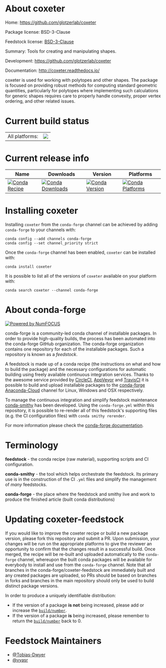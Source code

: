 About coxeter
=============

Home: https://github.com/glotzerlab/coxeter

Package license: BSD-3-Clause

Feedstock license: [BSD-3-Clause](https://github.com/conda-forge/coxeter-feedstock/blob/master/LICENSE.txt)

Summary: Tools for creating and manipulating shapes.

Development: https://github.com/glotzerlab/coxeter

Documentation: http://coxeter.readthedocs.io/

coxeter is used for working with polytopes and other shapes.
The package is focused on providing robust methods for computing
standard geometric quantities, particularly for polytopes where
implementing such calculations for generic shapes requires care
to properly handle convexity, proper vertex ordering, and other
related issues.


Current build status
====================


<table><tr><td>All platforms:</td>
    <td>
      <a href="https://dev.azure.com/conda-forge/feedstock-builds/_build/latest?definitionId=9490&branchName=master">
        <img src="https://dev.azure.com/conda-forge/feedstock-builds/_apis/build/status/coxeter-feedstock?branchName=master">
      </a>
    </td>
  </tr>
</table>

Current release info
====================

| Name | Downloads | Version | Platforms |
| --- | --- | --- | --- |
| [![Conda Recipe](https://img.shields.io/badge/recipe-coxeter-green.svg)](https://anaconda.org/conda-forge/coxeter) | [![Conda Downloads](https://img.shields.io/conda/dn/conda-forge/coxeter.svg)](https://anaconda.org/conda-forge/coxeter) | [![Conda Version](https://img.shields.io/conda/vn/conda-forge/coxeter.svg)](https://anaconda.org/conda-forge/coxeter) | [![Conda Platforms](https://img.shields.io/conda/pn/conda-forge/coxeter.svg)](https://anaconda.org/conda-forge/coxeter) |

Installing coxeter
==================

Installing `coxeter` from the `conda-forge` channel can be achieved by adding `conda-forge` to your channels with:

```
conda config --add channels conda-forge
conda config --set channel_priority strict
```

Once the `conda-forge` channel has been enabled, `coxeter` can be installed with:

```
conda install coxeter
```

It is possible to list all of the versions of `coxeter` available on your platform with:

```
conda search coxeter --channel conda-forge
```


About conda-forge
=================

[![Powered by NumFOCUS](https://img.shields.io/badge/powered%20by-NumFOCUS-orange.svg?style=flat&colorA=E1523D&colorB=007D8A)](http://numfocus.org)

conda-forge is a community-led conda channel of installable packages.
In order to provide high-quality builds, the process has been automated into the
conda-forge GitHub organization. The conda-forge organization contains one repository
for each of the installable packages. Such a repository is known as a *feedstock*.

A feedstock is made up of a conda recipe (the instructions on what and how to build
the package) and the necessary configurations for automatic building using freely
available continuous integration services. Thanks to the awesome service provided by
[CircleCI](https://circleci.com/), [AppVeyor](https://www.appveyor.com/)
and [TravisCI](https://travis-ci.com/) it is possible to build and upload installable
packages to the [conda-forge](https://anaconda.org/conda-forge)
[Anaconda-Cloud](https://anaconda.org/) channel for Linux, Windows and OSX respectively.

To manage the continuous integration and simplify feedstock maintenance
[conda-smithy](https://github.com/conda-forge/conda-smithy) has been developed.
Using the ``conda-forge.yml`` within this repository, it is possible to re-render all of
this feedstock's supporting files (e.g. the CI configuration files) with ``conda smithy rerender``.

For more information please check the [conda-forge documentation](https://conda-forge.org/docs/).

Terminology
===========

**feedstock** - the conda recipe (raw material), supporting scripts and CI configuration.

**conda-smithy** - the tool which helps orchestrate the feedstock.
                   Its primary use is in the construction of the CI ``.yml`` files
                   and simplify the management of *many* feedstocks.

**conda-forge** - the place where the feedstock and smithy live and work to
                  produce the finished article (built conda distributions)


Updating coxeter-feedstock
==========================

If you would like to improve the coxeter recipe or build a new
package version, please fork this repository and submit a PR. Upon submission,
your changes will be run on the appropriate platforms to give the reviewer an
opportunity to confirm that the changes result in a successful build. Once
merged, the recipe will be re-built and uploaded automatically to the
`conda-forge` channel, whereupon the built conda packages will be available for
everybody to install and use from the `conda-forge` channel.
Note that all branches in the conda-forge/coxeter-feedstock are
immediately built and any created packages are uploaded, so PRs should be based
on branches in forks and branches in the main repository should only be used to
build distinct package versions.

In order to produce a uniquely identifiable distribution:
 * If the version of a package **is not** being increased, please add or increase
   the [``build/number``](https://docs.conda.io/projects/conda-build/en/latest/resources/define-metadata.html#build-number-and-string).
 * If the version of a package **is** being increased, please remember to return
   the [``build/number``](https://docs.conda.io/projects/conda-build/en/latest/resources/define-metadata.html#build-number-and-string)
   back to 0.

Feedstock Maintainers
=====================

* [@Tobias-Dwyer](https://github.com/Tobias-Dwyer/)
* [@vyasr](https://github.com/vyasr/)

